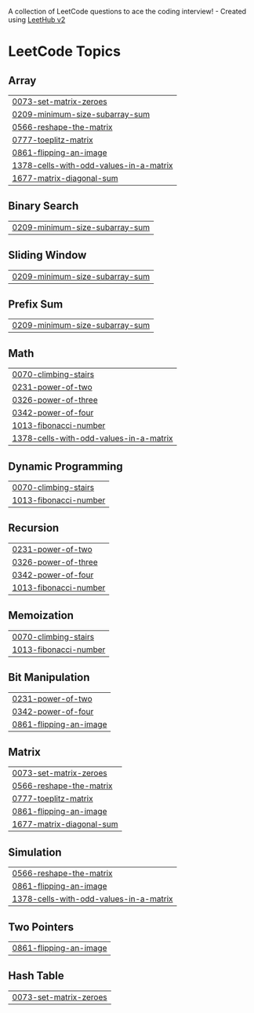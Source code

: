 A collection of LeetCode questions to ace the coding interview! - Created using [LeetHub v2](https://github.com/arunbhardwaj/LeetHub-2.0)
<!---LeetCode Topics Start-->
# LeetCode Topics
## Array
|  |
| ------- |
| [0073-set-matrix-zeroes](https://github.com/Arunyadav009/LeetCode/tree/master/0073-set-matrix-zeroes) |
| [0209-minimum-size-subarray-sum](https://github.com/Arunyadav009/LeetCode/tree/master/0209-minimum-size-subarray-sum) |
| [0566-reshape-the-matrix](https://github.com/Arunyadav009/LeetCode/tree/master/0566-reshape-the-matrix) |
| [0777-toeplitz-matrix](https://github.com/Arunyadav009/LeetCode/tree/master/0777-toeplitz-matrix) |
| [0861-flipping-an-image](https://github.com/Arunyadav009/LeetCode/tree/master/0861-flipping-an-image) |
| [1378-cells-with-odd-values-in-a-matrix](https://github.com/Arunyadav009/LeetCode/tree/master/1378-cells-with-odd-values-in-a-matrix) |
| [1677-matrix-diagonal-sum](https://github.com/Arunyadav009/LeetCode/tree/master/1677-matrix-diagonal-sum) |
## Binary Search
|  |
| ------- |
| [0209-minimum-size-subarray-sum](https://github.com/Arunyadav009/LeetCode/tree/master/0209-minimum-size-subarray-sum) |
## Sliding Window
|  |
| ------- |
| [0209-minimum-size-subarray-sum](https://github.com/Arunyadav009/LeetCode/tree/master/0209-minimum-size-subarray-sum) |
## Prefix Sum
|  |
| ------- |
| [0209-minimum-size-subarray-sum](https://github.com/Arunyadav009/LeetCode/tree/master/0209-minimum-size-subarray-sum) |
## Math
|  |
| ------- |
| [0070-climbing-stairs](https://github.com/Arunyadav009/LeetCode/tree/master/0070-climbing-stairs) |
| [0231-power-of-two](https://github.com/Arunyadav009/LeetCode/tree/master/0231-power-of-two) |
| [0326-power-of-three](https://github.com/Arunyadav009/LeetCode/tree/master/0326-power-of-three) |
| [0342-power-of-four](https://github.com/Arunyadav009/LeetCode/tree/master/0342-power-of-four) |
| [1013-fibonacci-number](https://github.com/Arunyadav009/LeetCode/tree/master/1013-fibonacci-number) |
| [1378-cells-with-odd-values-in-a-matrix](https://github.com/Arunyadav009/LeetCode/tree/master/1378-cells-with-odd-values-in-a-matrix) |
## Dynamic Programming
|  |
| ------- |
| [0070-climbing-stairs](https://github.com/Arunyadav009/LeetCode/tree/master/0070-climbing-stairs) |
| [1013-fibonacci-number](https://github.com/Arunyadav009/LeetCode/tree/master/1013-fibonacci-number) |
## Recursion
|  |
| ------- |
| [0231-power-of-two](https://github.com/Arunyadav009/LeetCode/tree/master/0231-power-of-two) |
| [0326-power-of-three](https://github.com/Arunyadav009/LeetCode/tree/master/0326-power-of-three) |
| [0342-power-of-four](https://github.com/Arunyadav009/LeetCode/tree/master/0342-power-of-four) |
| [1013-fibonacci-number](https://github.com/Arunyadav009/LeetCode/tree/master/1013-fibonacci-number) |
## Memoization
|  |
| ------- |
| [0070-climbing-stairs](https://github.com/Arunyadav009/LeetCode/tree/master/0070-climbing-stairs) |
| [1013-fibonacci-number](https://github.com/Arunyadav009/LeetCode/tree/master/1013-fibonacci-number) |
## Bit Manipulation
|  |
| ------- |
| [0231-power-of-two](https://github.com/Arunyadav009/LeetCode/tree/master/0231-power-of-two) |
| [0342-power-of-four](https://github.com/Arunyadav009/LeetCode/tree/master/0342-power-of-four) |
| [0861-flipping-an-image](https://github.com/Arunyadav009/LeetCode/tree/master/0861-flipping-an-image) |
## Matrix
|  |
| ------- |
| [0073-set-matrix-zeroes](https://github.com/Arunyadav009/LeetCode/tree/master/0073-set-matrix-zeroes) |
| [0566-reshape-the-matrix](https://github.com/Arunyadav009/LeetCode/tree/master/0566-reshape-the-matrix) |
| [0777-toeplitz-matrix](https://github.com/Arunyadav009/LeetCode/tree/master/0777-toeplitz-matrix) |
| [0861-flipping-an-image](https://github.com/Arunyadav009/LeetCode/tree/master/0861-flipping-an-image) |
| [1677-matrix-diagonal-sum](https://github.com/Arunyadav009/LeetCode/tree/master/1677-matrix-diagonal-sum) |
## Simulation
|  |
| ------- |
| [0566-reshape-the-matrix](https://github.com/Arunyadav009/LeetCode/tree/master/0566-reshape-the-matrix) |
| [0861-flipping-an-image](https://github.com/Arunyadav009/LeetCode/tree/master/0861-flipping-an-image) |
| [1378-cells-with-odd-values-in-a-matrix](https://github.com/Arunyadav009/LeetCode/tree/master/1378-cells-with-odd-values-in-a-matrix) |
## Two Pointers
|  |
| ------- |
| [0861-flipping-an-image](https://github.com/Arunyadav009/LeetCode/tree/master/0861-flipping-an-image) |
## Hash Table
|  |
| ------- |
| [0073-set-matrix-zeroes](https://github.com/Arunyadav009/LeetCode/tree/master/0073-set-matrix-zeroes) |
<!---LeetCode Topics End-->